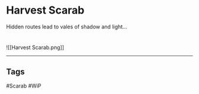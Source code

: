 # Harvest Scarab
Hidden routes lead to vales of shadow and light...

#
![[Harvest Scarab.png]]

---
## Tags
#Scarab
#WiP 